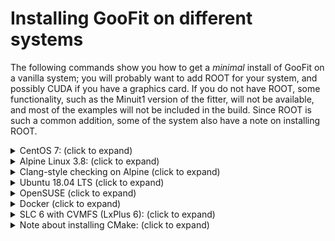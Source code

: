 # Installing GooFit on different systems

The following commands show you how to get a *minimal* install of GooFit on a vanilla system; you will probably want to add ROOT for your system, and possibly CUDA if you have a graphics card. If you do not have ROOT, some functionality, such as the Minuit1 version of the fitter, will not be available, and most of the examples will not be included in the build. Since ROOT is such a common addition, some of the system also have a note on installing ROOT.

<details><summary>CentOS 7: (click to expand)</summary><p>

For simplicity, this uses EPEL to get access to `python-pip`, and uses the pip version of CMake. Feel free to download CMake directly from Kitware instead. If you want to use Docker, you can start with `docker run -it centos`.
You can also use this recipe with an [nvidia-docker CentOS image](https://hub.docker.com/r/nvidia/cuda/).

```bash
yum install epel-release -y
yum install python-pip git gcc-c++ make -y
pip install cmake plumbum
git clone --recursive https://github.com/GooFit/GooFit.git
cd GooFit
mkdir build
cd build
cmake ..
make
make test
```

If you'd like to add ROOT, add the following lines before running CMake:

```bash
mkdir root-6 && curl https://root.cern.ch/download/root_v6.14.02.Linux-centos7-x86_64-gcc4.8.tar.gz | tar --strip-components=1 -xz -C root-6
source root-6/bin/thisroot.sh
```
</p></details>

<details><summary>Alpine Linux 3.8: (click to expand)</summary><p>

A truly minimal system, Alpine gives you a working Docker system under 3 MB. Since it is unlikely that you'll be running Alpine outside of Docker, the Docker command is included.

```bash
docker run -it alpine
apk add --no-cache make cmake g++ git libexecinfo-dev
git clone --recursive https://github.com/GooFit/GooFit.git
cd GooFit
mkdir build
cd build
cmake ..
make
ctest
```

In the spirit of minimality, this is less instructive and contains more magic, but also would also work:

```bash
docker run -it alpine
apk add --no-cache build-base cmake git
git clone https://github.com/GooFit/GooFit.git
cd GooFit
make auto
```

If you'd like to use the Python version:

```bash
docker run -it alpine
apk add --no-cache python3-dev build-base cmake ninja git libexecinfo-dev
pip3 install scikit-build
pip3 -v install git+https://github.com/GooFit/GooFit.git
```

If you want Python2 instead, either add the `py2-pip` package or the line `python2 -m ensurepip`. Python 3 comes with Pip in Alpine. You can also `pip install -v goofit` if you want the latest released PyPI version.

</p></details>

<details><summary>Clang-style checking on Alpine (click to expand)</summary><p>

If you'd like to use LLVM's clang-format to check the style, probably the easiest way to do that is with Docker and Alpine. The following lines will run the style check for you:

```bash
docker run -it alpine
apk add --no-cache clang git
git clone https://github.com/GooFit/GooFit.git
cd GooFit
./scripts/check_style.sh
```

</p></details>

<details><summary>Ubuntu 18.04 LTS (click to expand)</summary><p>

Ubiquitous Ubuntu works also. Ubuntu was used for the NVidia Docker solution due to better support from NVidia. The following example uses `ninja-build` instead of make, but make works if you prefer it. You should also be able to use this recipe with  `docker run -it ubuntu` or
an [nvidia-docker Ubuntu image](https://hub.docker.com/r/nvidia/cuda/) if you don't have Ubuntu installed.

```bash
apt update && apt install -y git cmake ninja-build g++
git clone --recursive https://github.com/GooFit/GooFit.git
cd GooFit
mkdir build
cd build
cmake ..
cmake --build .
ctest
```

If you want Python bindings, add `python-dev` or `python3-dev` to the list.

If you'd like to add ROOT, add the following lines before running CMake:
```bash
mkdir root-6 && curl https://root.cern.ch/download/root_v6.14.02.Linux-ubuntu18-x86_64-gcc7.3.tar.gz | tar --strip-components=1 -xz -C root-6
source root-6/bin/thisroot.sh
```

</p></details>

<details><summary>OpenSUSE (click to expand)</summary><p>

If you use `make`, adding `-jN` where `N` is the number of cores will make builds much faster on multicore systems! `ninja` does this automatically.
If you'd like to use Docker to provide an OpenSUSE environment, add
`docker run -it opensuse sh`
to the beginning of these commands.

```bash
zypper install -y git cmake gcc-c++
git clone --recursive https://github.com/GooFit/GooFit.git
cd GooFit
make
```

If you'd like to add ROOT:

As always, https://root.cern.ch/build-prerequisites#opensuse is a good resource, though `glu-devel` seems to now be required as well. I'm using `ninja` to build in parallel automatically (and it seems to be faster as well).

```bash
zypper install -y git bash cmake gcc-c++ gcc binutils xorg-x11-libX11-devel xorg-x11-libXpm-devel xorg-x11-devel xorg-x11-proto-devel xorg-x11-libXext-devel glu-devel
zypper install -y ninja tar
git clone --depth=1 --branch=v6-14-02 http://github.com/root-project/root.git root_git
mkdir root_build
cd root_build
cmake ../root_git -GNinja -DCMAKE_INSTALL_PREFIX=/opt/root-6-14-02
cmake --build . --target install
```

Then, you can activated that copy of root with:

```bash
source /opt/root-6-14-02/bin/thisroot.sh
```

You might want to add useful extra ROOT library: `-Droofit=ON -Dmathmore=ON -Dminuit2=ON`

</p></details>

<details><summary>Docker (click to expand)</summary><p>

If you are interested in actually running on Docker, you can use the official GooFit Docker images:

```bash
docker run --rm -it goofit/goofit-omp
nvidia-docker run --rm -it goofit/goofit-cuda
```

The CUDA version will need to build on your computer; the OMP version is prebuilt. You can also start with the ROOT Docker instance:

```
docker run -it rootproject/root-ubuntu16 bash
cd
git clone --recursive https://github.com/GooFit/GooFit.git
cd GooFit
make
```

</p></details>

<details><summary>SLC 6 with CVMFS (LxPlus 6): (click to expand)</summary><p>

```
# If you have not run this already (automatic on LxPlus):
source /cvmfs/lhcb.cern.ch/group_login.sh

# Set up LCG releases
. /cvmfs/sft.cern.ch/lcg/views/LCG_94python3/x86_64-slc6-gcc62-opt/setup.sh

# Download and build as usual (ssh download doesn't seem to
# work properly due to bug on LxPlus)
git clone --recursive https://github.com/GooFit/GooFit.git
cd GooFit
mkdir build
cd build
cmake ..
make -j4
```

</p></details>

<details><summary>Note about installing CMake: (click to expand)</summary><p>

While other install methods for CMake, like `pip`, are easier, this way should always work. On Linux, you can manually get a version of CMake using:

```bash
mkdir cmake && wget -qO- "https://cmake.org/files/v3.12/cmake-3.12.1-Linux-x86_64.tar.gz" | tar --strip-components=1 -xz -C cmake
export PATH=`pwd`/cmake/bin:$PATH
```

The second line will need to be rerun whenever use a new shell. Feel free to make your updated CMake default; CMake is insanely backward compatible and will even "dumb itself down" when it sees a lower version in the `minimum_required` line in  `CMakeLists.txt`.

If you are a fan of using `~/.local` and already have `~/.local/bin` in your path, you can instead use:

```bash
wget -qO- "https://cmake.org/files/v3.12/cmake-3.12.1-Linux-x86_64.tar.gz" | tar --strip-components=1 -xz -C ~/.local
```

</p></details>
